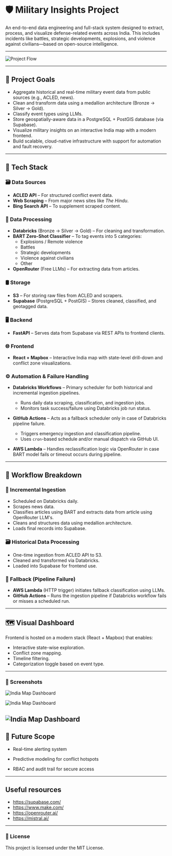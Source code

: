 # 🛡️ Military Insights Project

An end-to-end data engineering and full-stack system designed to extract, process, and visualize defense-related events across India. This includes incidents like battles, strategic developments, explosions, and violence against civilians—based on open-source intelligence.

---

![Project Flow](ss/military-insights-new.png)

---


## 📌 Project Goals

- Aggregate historical and real-time military event data from public sources (e.g., ACLED, news).
- Clean and transform data using a medallion architecture (Bronze → Silver → Gold).
- Classify event types using LLMs.
- Store geospatially-aware data in a PostgreSQL + PostGIS database (via Supabase).
- Visualize military insights on an interactive India map with a modern frontend.
- Build scalable, cloud-native infrastructure with support for automation and fault recovery.

---

## 🧩 Tech Stack

### 🗃️ Data Sources
- **ACLED API** – For structured conflict event data.
- **Web Scraping** – From major news sites like *The Hindu*.
- **Bing Search API** – To supplement scraped content.

### 🧹 Data Processing
- **Databricks** (Bronze → Silver → Gold) – For cleaning and transformation.
- **BART Zero-Shot Classifier** – To tag events into 5 categories:
  - Explosions / Remote violence
  - Battles
  - Strategic developments
  - Violence against civilians
  - Other
- **OpenRouter** (Free LLMs) – For extracting data from articles.

### 🛢️ Storage
- **S3** – For storing raw files from ACLED and scrapers.
- **Supabase** (PostgreSQL + PostGIS) – Stores cleaned, classified, and geotagged data.

### 🖥️ Backend
- **FastAPI** – Serves data from Supabase via REST APIs to frontend clients.

### 🌐 Frontend
- **React + Mapbox** – Interactive India map with state-level drill-down and conflict zone visualizations.

### ⚙️ Automation & Failure Handling
- **Databricks Workflows** – Primary scheduler for both historical and incremental ingestion pipelines.
  - Runs daily data scraping, classification, and ingestion jobs.
  - Monitors task success/failure using Databricks job run status.

- **GitHub Actions** – Acts as a fallback scheduler only in case of Databricks pipeline failure.
  - Triggers emergency ingestion and classification pipeline.
  - Uses `cron`-based schedule and/or manual dispatch via GitHub UI.
  
- **AWS Lambda** – Handles reclassification logic via OpenRouter in case BART model fails or timeout occurs during pipeline.

---

## 📅 Workflow Breakdown

### 🔁 Incremental Ingestion
- Scheduled on Databricks daily.
- Scrapes news data.
- Classifies articles using BART and extracts data from article using OpenRouter LLM's.
- Cleans and structures data using medallion architecture.
- Loads final records into Supabase.

### 🗃️ Historical Data Processing
- One-time ingestion from ACLED API to S3.
- Cleaned and transformed via Databricks.
- Loaded into Supabase for frontend use.

### 🧯 Fallback (Pipeline Failure)
- **AWS Lambda** (HTTP trigger) initiates fallback classification using LLMs.
- **GitHub Actions** – Runs the ingestion pipeline if Databricks workflow fails or misses a scheduled run.


---

## 🗺️ Visual Dashboard

Frontend is hosted on a modern stack (React + Mapbox) that enables:
- Interactive state-wise exploration.
- Conflict zone mapping.
- Timeline filtering.
- Categorization toggle based on event type.

---

### 📸 Screenshots

![India Map Dashboard](ss/1.png)

![India Map Dashboard](ss/3.png)

![India Map Dashboard](ss/2.png)
---

## 🧠 Future Scope

- Real-time alerting system

- Predictive modeling for conflict hotspots

- RBAC and audit trail for secure access

---

## Useful resources
- https://supabase.com/
- https://www.make.com/
- https://openrouter.ai/
- https://mistral.ai/

---

### 🧾 License
This project is licensed under the MIT License.
